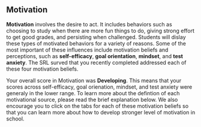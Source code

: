 ## Motivation

**Motivation** involves the desire to act. It includes behaviors such as choosing to study when there are more fun things to do, giving strong effort to get good grades, and persisting when challenged. Students will dislay these types of motivated behaviors for a variety of reasons. Some of the most important of these influences include motivation beliefs and perceptions, such as **self-efficacy**, **goal orientation**, **mindset**, and **test anxiety**. The SRL surved that you recently completed addressed each of these four motivation beliefs.   

Your overall score in Motivation was **Developing**. This means that your scores across self-efficacy, goal orienation, mindset, and test anxiety were generaly in the lower range. To learn more about the defintion of each motivational source, please read the brief explanation below. We also encourage you to click on the tabs for each of these motivation beliefs so that you can learn more about how to develop stronger level of motivation in school. 
